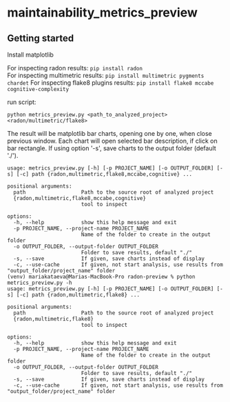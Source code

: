 # maintainability_metrics_preview



## Getting started
Install matplotlib

For inspecting radon results: ```pip install radon```\
For inspecting multimetric results: ```pip install multimetric pygments chardet``` 
For inspecting flake8 plugins results: ```pip install flake8 mccabe cognitive-complexity```

run script:

```python metrics_preview.py <path_to_analyzed_project> <radon/multimetric/flake8>```

The result will be matplotlib bar charts, opening one by one, when close previous window. Each chart will open selected bar description, if click on bar rectangle.
If using option '-s', save charts to the output folder (default './').

```
usage: metrics_preview.py [-h] [-p PROJECT_NAME] [-o OUTPUT_FOLDER] [-s] [-c] path {radon,multimetric,flake8,mccabe,cognitive} ...

positional arguments:
  path                  Path to the source root of analyzed project
  {radon,multimetric,flake8,mccabe,cognitive}
                        tool to inspect

options:
  -h, --help            show this help message and exit
  -p PROJECT_NAME, --project-name PROJECT_NAME
                        Name of the folder to create in the output folder
  -o OUTPUT_FOLDER, --output-folder OUTPUT_FOLDER
                        Folder to save results, default "./"
  -s, --save            If given, save charts instead of display
  -c, --use-cache       If given, not start analysis, use results from "output_folder/project_name" folder
(venv) mariakataeva@Marias-MacBook-Pro radon-preview % python metrics_preview.py -h
usage: metrics_preview.py [-h] [-p PROJECT_NAME] [-o OUTPUT_FOLDER] [-s] [-c] path {radon,multimetric,flake8} ...

positional arguments:
  path                  Path to the source root of analyzed project
  {radon,multimetric,flake8}
                        tool to inspect

options:
  -h, --help            show this help message and exit
  -p PROJECT_NAME, --project-name PROJECT_NAME
                        Name of the folder to create in the output folder
  -o OUTPUT_FOLDER, --output-folder OUTPUT_FOLDER
                        Folder to save results, default "./"
  -s, --save            If given, save charts instead of display
  -c, --use-cache       If given, not start analysis, use results from "output_folder/project_name" folder
```